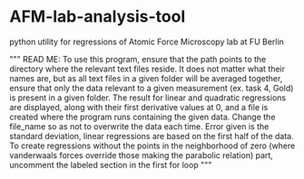 # AFM-lab-analysis-tool
python utility for regressions of Atomic Force Microscopy lab at FU Berlin

"""
READ ME:
To use this program, ensure that the path points to the directory where the relevant text files reside.
It does not matter what their names are, but as all text files in a given folder will be averaged together, ensure that
only the data relevant to a given measurement (ex. task 4, Gold) is present in a given folder. The result for linear
and quadratic regressions are displayed, along with their first derivative values at 0, and a file is created where
the program runs containing the given data. Change the file_name so as not to overwrite the data each time.
Error given is the standard deviation, linear regressions are based on the first half of the data. To create regressions
without the points in the neighborhood of zero (where vanderwaals forces override those making the parabolic relation) part,
uncomment the labeled section in the first for loop
"""
